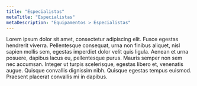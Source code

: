 ```yaml
---
title: "Especialistas"
metaTitle: "Especialistas"
metaDescription: "Equipamentos > Especialistas"
---
```


Lorem ipsum dolor sit amet, consectetur adipiscing elit. Fusce egestas hendrerit viverra. Pellentesque consequat, urna non finibus aliquet, nisl sapien mollis sem, egestas imperdiet dolor velit quis ligula. Aenean et urna posuere, dapibus lacus eu, pellentesque purus. Mauris semper non sem nec accumsan. Integer ut turpis scelerisque, egestas libero et, venenatis augue. Quisque convallis dignissim nibh. Quisque egestas tempus euismod. Praesent placerat convallis mi in dapibus. 